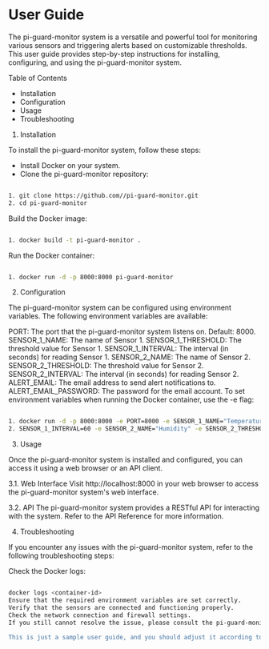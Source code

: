 # User Guide

The pi-guard-monitor system is a versatile and powerful tool for monitoring various sensors and triggering alerts based on customizable thresholds. This user guide provides step-by-step instructions for installing, configuring, and using the pi-guard-monitor system.

Table of Contents

- Installation
- Configuration
- Usage
- Troubleshooting
<a name="installation"></a>

1. Installation

To install the pi-guard-monitor system, follow these steps:

- Install Docker on your system.
- Clone the pi-guard-monitor repository:

```bash

1. git clone https://github.com//pi-guard-monitor.git
2. cd pi-guard-monitor
```

Build the Docker image:

```bash

1. docker build -t pi-guard-monitor .
```

Run the Docker container:

```bash

1. docker run -d -p 8000:8000 pi-guard-monitor
```
<a name="configuration"></a>

2. Configuration

The pi-guard-monitor system can be configured using environment variables. The following environment variables are available:

PORT: The port that the pi-guard-monitor system listens on. Default: 8000.
SENSOR_1_NAME: The name of Sensor 1.
SENSOR_1_THRESHOLD: The threshold value for Sensor 1.
SENSOR_1_INTERVAL: The interval (in seconds) for reading Sensor 1.
SENSOR_2_NAME: The name of Sensor 2.
SENSOR_2_THRESHOLD: The threshold value for Sensor 2.
SENSOR_2_INTERVAL: The interval (in seconds) for reading Sensor 2.
ALERT_EMAIL: The email address to send alert notifications to.
ALERT_EMAIL_PASSWORD: The password for the email account.
To set environment variables when running the Docker container, use the -e flag:

```bash

1. docker run -d -p 8000:8000 -e PORT=8000 -e SENSOR_1_NAME="Temperature" -e SENSOR_1_THRESHOLD=25.0 -e 2. 2. 2
2. SENSOR_1_INTERVAL=60 -e SENSOR_2_NAME="Humidity" -e SENSOR_2_THRESHOLD=70.0 -e SENSOR_2_INTERVAL=60 -e 3. 3. 3. 3. 3. 3. ALERT_EMAIL="you@example.com" -e ALERT_EMAIL_PASSWORD="your-password" pi-guard-monitor
```
<a name="usage"></a>

3. Usage

Once the pi-guard-monitor system is installed and configured, you can access it using a web browser or an API client.

3.1. Web Interface
Visit http://localhost:8000 in your web browser to access the pi-guard-monitor system's web interface.

3.2. API
The pi-guard-monitor system provides a RESTful API for interacting with the system. Refer to the API Reference for more information.

<a name="troubleshooting"></a>

4. Troubleshooting

If you encounter any issues with the pi-guard-monitor system, refer to the following troubleshooting steps:

Check the Docker logs:

```bash

docker logs <container-id>
Ensure that the required environment variables are set correctly.
Verify that the sensors are connected and functioning properly.
Check the network connection and firewall settings.
If you still cannot resolve the issue, please consult the pi-guard-monitorsystem's documentation or contact the support team for assistance.

This is just a sample user guide, and you should adjust it according to your system's specific requirements and features.[INSTALLATION INSTRUCTIONS FOR pi-guard-monitor
